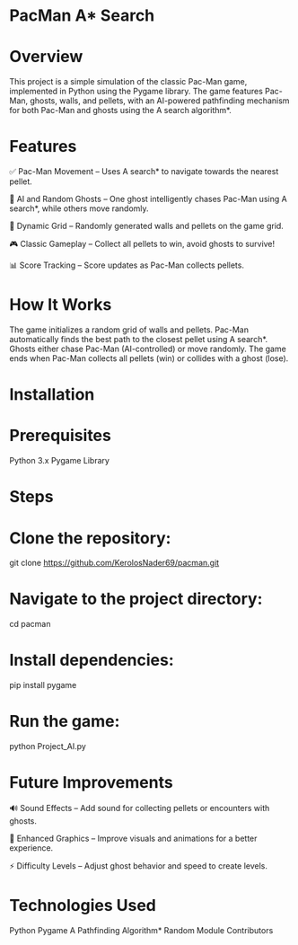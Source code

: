 # PacMan A* Search
# Overview

This project is a simple simulation of the classic Pac-Man game, implemented in Python using the Pygame library. The game features Pac-Man, ghosts, walls, and pellets, with an AI-powered pathfinding mechanism for both Pac-Man and ghosts using the A search algorithm*.

# Features

✅ Pac-Man Movement – Uses A search* to navigate towards the nearest pellet.

👻 AI and Random Ghosts – One ghost intelligently chases Pac-Man using A search*, while others move randomly.

🧱 Dynamic Grid – Randomly generated walls and pellets on the game grid.

🎮 Classic Gameplay – Collect all pellets to win, avoid ghosts to survive!

📊 Score Tracking – Score updates as Pac-Man collects pellets.

# How It Works
The game initializes a random grid of walls and pellets.
Pac-Man automatically finds the best path to the closest pellet using A search*.
Ghosts either chase Pac-Man (AI-controlled) or move randomly.
The game ends when Pac-Man collects all pellets (win) or collides with a ghost (lose).

# Installation
# Prerequisites

Python 3.x
Pygame Library

# Steps

# Clone the repository:

git clone https://github.com/KerolosNader69/pacman.git

# Navigate to the project directory:

cd pacman

# Install dependencies:

pip install pygame

# Run the game:

python Project_AI.py

# Future Improvements

🔊 Sound Effects – Add sound for collecting pellets or encounters with ghosts.

🎨 Enhanced Graphics – Improve visuals and animations for a better experience.

⚡ Difficulty Levels – Adjust ghost behavior and speed to create levels.

# Technologies Used

Python
Pygame
A Pathfinding Algorithm*
Random Module
Contributors
